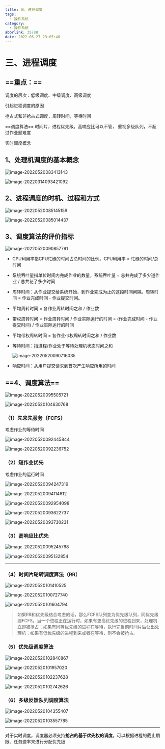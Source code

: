 ```yaml
---
title: 三、进程调度
tags:
  - 操作系统
category:
  - 操作系统
abbrlink: 35788
date: 2022-06-27 23:05:46
---
```


# 三、进程调度

## ==重点：==

调度的层次：低级调度、中级调度、高级调度

引起进程调度的原因

抢占式和非抢占式调度，周转时间，等待时间

==调度算法==  时间片，进程优先级，高响应比可以不管， 重视多级队列，不超过作业题难度

实时调度概念

## 1、处理机调度的基本概念

![image-20220520083413143](https://s2.loli.net/2022/05/20/PqpV7zcuSgAUL5v.png)

![image-20220314093421092](https://s2.loli.net/2022/03/14/2GmBQDkHjsiAPy6.png)

 

## 2、进程调度的时机、过程和方式

![image-20220520085145159](https://s2.loli.net/2022/05/20/Fmr7aO5N9dtszGb.png)

![image-20220520085014437](https://s2.loli.net/2022/05/20/pcZnNOMo5ugamv8.png)

## 3、调度算法的评价指标

![image-20220520090857781](https://s2.loli.net/2022/05/20/ecKivlW2Lb1jnNF.png)

- CPU利用率指CPU忙碌的时间占总时间的比例。CPU利用率 = 忙碌的时间/总时间

- 系统吞吐量指单位时间内完成作业的数量。系统吞吐量 = 总共完成了多少道作业 / 总共花了多少时间

- 周转时间：从作业提交给系统开始，到作业完成为止的这段时间间隔。周转时间 = 作业完成时间 - 作业提交时间。

- 平均周转时间 = 各作业周转时间之和 / 作业数

- 带权周转时间 = 作业周转时间 / 作业实际运行的时间 = (作业完成时间 - 作业提交时间) / 作业实际运行的时间

- 平均带权周转时间 = 各作业带权周转时间之和 / 作业数

- 等待时间：指进程/作业处于等待处理机状态时间之和

    ![image-20220520090716035](https://s2.loli.net/2022/05/20/AlPaLcNSMfE8YC7.png)

- 响应时间：从用户提交请求到首次产生响应所用的时间

## ==4、调度算法==

![image-20220520095505721](https://s2.loli.net/2022/05/20/JoeG3fn18mzbvIp.png)

![image-20220520104630768](https://s2.loli.net/2022/05/20/MKsupUYmCxJE7WG.png)

### （1）先来先服务（FCFS）

考虑作业的等待时间

![image-20220520092445844](https://s2.loli.net/2022/05/20/v8k5tBYWVThbQ4g.png)

![image-20220520092236752](https://s2.loli.net/2022/05/20/SHnKZd7Wa3vcPmr.png)

### （2）短作业优先

考虑作业的运行时间

![image-20220520094247319](https://s2.loli.net/2022/05/20/94JzSmAiaP5jBRb.png)

![image-20220520094114612](https://s2.loli.net/2022/05/20/Bk3YS9dGruoTWOl.png)

![image-20220520092954098](https://s2.loli.net/2022/05/20/cn1wtYv6B78lpTe.png)

![image-20220520093622737](https://s2.loli.net/2022/05/20/osPMXSpyvK3NTCZ.png)

![image-20220520093730231](https://s2.loli.net/2022/05/20/sG3ZJP9DRdKlH2e.png)

### （3）高响应比优先

![image-20220520095245768](https://s2.loli.net/2022/05/20/my9UwruzFTjLt5N.png)



![image-20220520095132854](https://s2.loli.net/2022/05/20/zgEpmj17vwMSbo5.png)

-----------------------



### （4）时间片轮转调度算法（RR）

![image-20220520101410525](https://s2.loli.net/2022/05/20/mcwBOxYhr8otI7z.png)

![image-20220520100727740](https://s2.loli.net/2022/05/20/BeYU9XjykCD24sR.png)



![image-20220520101604794](https://s2.loli.net/2022/05/20/l8L1IdpDo2h9HfS.png)

> 如果RR和优先级结合考虑的话，那么FCFS队列变为优先级队列，同优先级则FCFS。当一个进程正在运行时，如果有更高优先级的进程到来，处理机立即被抢占；如果有同等优先级的进程在等待，执行完当前时间片后让出处理机；如果有低优先级的进程到来或者在等待，则不会被抢占。

### （5）优先级调度算法

![image-20220520102840867](https://s2.loli.net/2022/05/20/G5VbhWiEMqUoNQg.png)

![image-20220520101957020](https://s2.loli.net/2022/05/20/5Jr2HGj3YQd4sFC.png)

![image-20220520102237628](https://s2.loli.net/2022/05/20/8ZshCGOIJfSFBo1.png)

![image-20220520102742626](https://s2.loli.net/2022/05/20/if6V8BLPaINGKhn.png)

### （6）多级反馈队列调度算法

![image-20220520104355407](https://s2.loli.net/2022/05/20/g8Kju6BQw52FMPd.png)

![image-20220520103557785](https://s2.loli.net/2022/05/20/7T4HiSVvycBFeAL.png)

----

对于实时调度，调度器必须支持**抢占的基于优先权的调度**。可以根据进程的截止期限、任务速率来进行分配优先级
